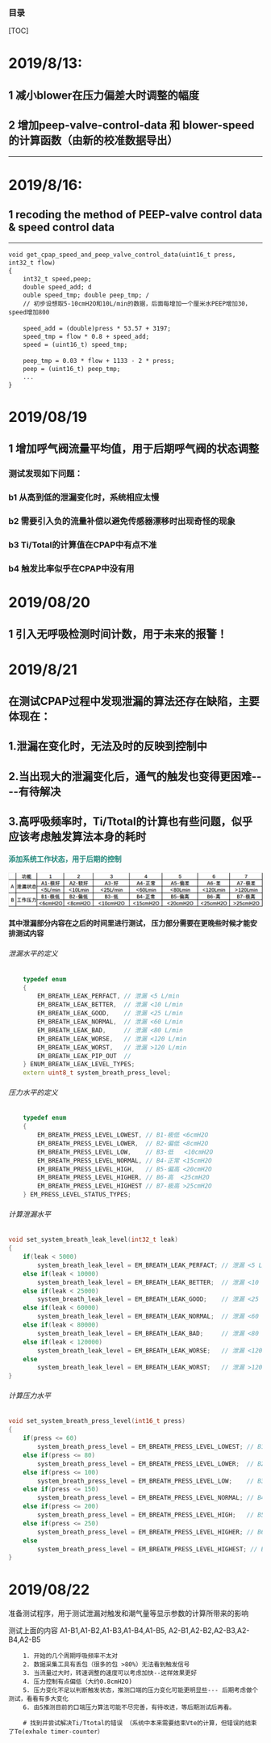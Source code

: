 ### 目录

[TOC]

2019/8/13:
==========

1 减小blower在压力偏差大时调整的幅度
------------------------------------

2 增加peep-valve-control-data 和 blower-speed 的计算函数（由新的校准数据导出）
------------------------------------------------------------------------------

---

2019/8/16:
==========

1 recoding the method of PEEP-valve control data & speed control data
---------------------------------------------------------------------

---

```
void get_cpap_speed_and_peep_valve_control_data(uint16_t press, int32_t flow)
{
    int32_t speed,peep;
    double speed_add; d
    ouble speed_tmp; double peep_tmp; /
    // 初步设想取5-10cmH2O和10L/min的数据，后面每增加一个厘米水PEEP增加30，speed增加800

    speed_add = (double)press * 53.57 + 3197;
    speed_tmp = flow * 0.8 + speed_add;
    speed = (uint16_t) speed_tmp;

    peep_tmp = 0.03 * flow + 1133 - 2 * press;
    peep = (uint16_t) peep_tmp;
    ...
}
```

2019/08/19
==========

1 增加呼气阀流量平均值，用于后期呼气阀的状态调整
------------------------------------------------

### 测试发现如下问题：

### b1 从高到低的泄漏变化时，系统相应太慢

### b2 需要引入负的流量补偿以避免传感器漂移时出现奇怪的现象

### b3 Ti/Total的计算值在CPAP中有点不准

### b4 触发比率似乎在CPAP中没有用

2019/08/20
==========

1 引入无呼吸检测时间计数，用于未来的报警！
------------------------------------------

2019/8/21
=========

在测试CPAP过程中发现泄漏的算法还存在缺陷，主要体现在：
------------------------------------------------------

1.泄漏在变化时，无法及时的反映到控制中
--------------------------------------

2.当出现大的泄漏变化后，通气的触发也变得更困难----有待解决
----------------------------------------------------------

3.高呼吸频率时，Ti/Ttotal的计算也有些问题，似乎应该考虑触发算法本身的耗时
-------------------------------------------------------------------------

#### <font color=#22877b>添加系统工作状态，用于后期的控制</font>

![alt text](./picture/工作状态.png)

#### 其中泄漏部分内容在之后的时间里进行测试， 压力部分需要在更晚些时候才能安排测试内容

###### 泄漏水平的定义

```c++
    typedef enum
    {
        EM_BREATH_LEAK_PERFACT, // 泄漏 <5 L/min
        EM_BREATH_LEAK_BETTER,  // 泄漏 <10 L/min    
        EM_BREATH_LEAK_GOOD,    // 泄漏 <25 L/min
        EM_BREATH_LEAK_NORMAL,  // 泄漏 <60 L/min
        EM_BREATH_LEAK_BAD,     // 泄漏 <80 L/min
        EM_BREATH_LEAK_WORSE,   // 泄漏 <120 L/min
        EM_BREATH_LEAK_WORST,   // 泄漏 >120 L/min
        EM_BREATH_LEAK_PIP_OUT  //
    } ENUM_BREATH_LEAK_LEVEL_TYPES;
    extern uint8_t system_breath_press_level;
```

###### 压力水平的定义

```c++
    typedef enum
    {
    	EM_BREATH_PRESS_LEVEL_LOWEST, // B1-极低 <6cmH2O
    	EM_BREATH_PRESS_LEVEL_LOWER,  // B2-偏低 <8cmH2O
    	EM_BREATH_PRESS_LEVEL_LOW,	  // B3-低   <10cmH2O
    	EM_BREATH_PRESS_LEVEL_NORMAL, // B4-正常 <15cmH2O
    	EM_BREATH_PRESS_LEVEL_HIGH,   // B5-偏高 <20cmH2O
    	EM_BREATH_PRESS_LEVEL_HIGHER, // B6-高  <25cmH2O
    	EM_BREATH_PRESS_LEVEL_HIGHEST // B7-极高 >25cmH2O
    } EM_PRESS_LEVEL_STATUS_TYPES;
```

###### 计算泄漏水平

```c++
void set_system_breath_leak_level(int32_t leak)
{
    if(leak < 5000)
        system_breath_leak_level = EM_BREATH_LEAK_PERFACT; // 泄漏 <5 L/min
    else if(leak < 10000)
        system_breath_leak_level = EM_BREATH_LEAK_BETTER;  // 泄漏 <10 L/min
    else if(leak < 25000)
        system_breath_leak_level = EM_BREATH_LEAK_GOOD;    // 泄漏 <25 L/min
    else if(leak < 60000)
        system_breath_leak_level = EM_BREATH_LEAK_NORMAL;  // 泄漏 <60 L/min
    else if(leak < 80000)
        system_breath_leak_level = EM_BREATH_LEAK_BAD;     // 泄漏 <80 L/min
    else if(leak < 120000)
        system_breath_leak_level = EM_BREATH_LEAK_WORSE;   // 泄漏 <120 L/min
    else
        system_breath_leak_level = EM_BREATH_LEAK_WORST;   // 泄漏 >120 L/min
}
```

###### 计算压力水平

```c++
void set_system_breath_press_level(int16_t press)
{
	if(press <= 60)
		system_breath_press_level = EM_BREATH_PRESS_LEVEL_LOWEST; // B1-极低 <6cmH2O
	else if(press <= 80)
		system_breath_press_level = EM_BREATH_PRESS_LEVEL_LOWER;  // B2-偏低 <8cmH2O
	else if(press <= 100)
		system_breath_press_level = EM_BREATH_PRESS_LEVEL_LOW;	  // B3-低   <10cmH2O
	else if(press <= 150)
		system_breath_press_level = EM_BREATH_PRESS_LEVEL_NORMAL; // B4-正常 <15cmH2O
	else if(press <= 200)
		system_breath_press_level = EM_BREATH_PRESS_LEVEL_HIGH;   // B5-偏高 <20cmH2O
	else if(press <= 250)
		system_breath_press_level = EM_BREATH_PRESS_LEVEL_HIGHER; // B6-高   <25cmH2O
	else
		system_breath_press_level = EM_BREATH_PRESS_LEVEL_HIGHEST; // B7-极高 >25cmH2O
}
```

2019/08/22
==========

准备测试程序，用于测试泄漏对触发和潮气量等显示参数的计算所带来的影响

测试上面的内容 A1-B1,A1-B2,A1-B3,A1-B4,A1-B5, A2-B1,A2-B2,A2-B3,A2-B4,A2-B5

```
	1. 开始的几个周期呼吸频率不太对
	2. 数据采集工具有丢包（很多的包 >80%）无法看到触发信号
	3. 当流量过大时，转速调整的速度可以考虑加快--这样效果更好
 	4. 压力控制有点偏低（大约0.8cmH2O)
 	5. 压力变化不足以判断触发状态，推测口端的压力变化可能更明显些--- 后期考虑做个测试，看看有多大变化
 	6. 由5推测目前的口端压力算法可能不尽完善，有待改进，等后期测试后再看。
```

```
    # 找到并尝试解决Ti/Ttotal的错误 （系统中本来需要结束Vte的计算，但错误的结束了Te(exhale timer-counter）
```

